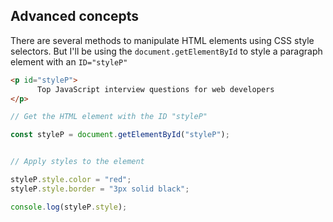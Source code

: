 ## Advanced concepts

There are several methods to manipulate HTML elements using CSS style selectors. But I'll be using the `document.getElementById` to style a paragraph element with an `ID="styleP"`

```html
<p id="styleP">
      Top JavaScript interview questions for web developers
</p>
```

```javascript
// Get the HTML element with the ID "styleP"

const styleP = document.getElementById("styleP");


// Apply styles to the element

styleP.style.color = "red"; 
styleP.style.border = "3px solid black";

console.log(styleP.style);
``` 